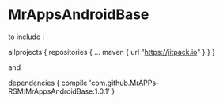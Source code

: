 # MrAppsAndroidBase

to include :

allprojects {
repositories {
...
maven { url "https://jitpack.io" }
}
}

and

dependencies {
compile 'com.github.MrAPPs-RSM:MrAppsAndroidBase:1.0.1'
}
